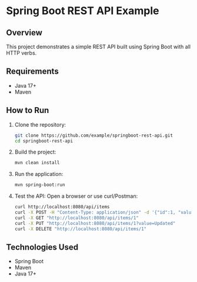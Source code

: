 # Spring Boot REST API Example

## Overview
This project demonstrates a simple REST API built using Spring Boot with all HTTP verbs.

## Requirements
- Java 17+
- Maven

## How to Run
1. Clone the repository:
   ```sh
   git clone https://github.com/example/springboot-rest-api.git
   cd springboot-rest-api
   ```
2. Build the project:
   ```sh
   mvn clean install
   ```
3. Run the application:
   ```sh
   mvn spring-boot:run
   ```
4. Test the API:
   Open a browser or use curl/Postman:
   ```sh
   curl http://localhost:8080/api/items
   curl -X POST -H "Content-Type: application/json" -d '{"id":1, "value":"Sample"}' http://localhost:8080/api/items
   curl -X GET "http://localhost:8080/api/items/1"
   curl -X PUT "http://localhost:8080/api/items/1?value=Updated"
   curl -X DELETE "http://localhost:8080/api/items/1"
   ```

## Technologies Used
- Spring Boot
- Maven
- Java 17+